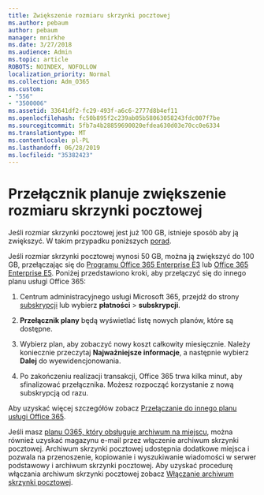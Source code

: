 ```yaml
---
title: Zwiększenie rozmiaru skrzynki pocztowej
ms.author: pebaum
author: pebaum
manager: mnirkhe
ms.date: 3/27/2018
ms.audience: Admin
ms.topic: article
ROBOTS: NOINDEX, NOFOLLOW
localization_priority: Normal
ms.collection: Adm_O365
ms.custom:
- "556"
- "3500006"
ms.assetid: 33641df2-fc29-493f-a6c6-2777d8b4ef11
ms.openlocfilehash: fc50b895f2c239ab05b58063058243fdc007f7be
ms.sourcegitcommit: 5fb7a4b28859690020efdea630d03e70cc0e6334
ms.translationtype: MT
ms.contentlocale: pl-PL
ms.lasthandoff: 06/28/2019
ms.locfileid: "35382423"
---
```

# <a name="switch-plans-to-increase-mailbox-size"></a>Przełącznik planuje zwiększenie rozmiaru skrzynki pocztowej

Jeśli rozmiar skrzynki pocztowej jest już 100 GB, istnieje sposób aby ją zwiększyć. W takim przypadku poniższych [porad](https://support.office.com/client/e57572ff-0ba7-4782-ba5d-cdac3142ea71).
  
Jeśli rozmiar skrzynki pocztowej wynosi 50 GB, można ją zwiększyć do 100 GB, przełączając się do [Programu Office 365 Enterprise E3](https://products.office.com/business/office-365-enterprise-e3-business-software) lub [Office 365 Enterprise E5](https://products.office.com/business/office-365-enterprise-e5-business-software). Poniżej przedstawiono kroki, aby przełączyć się do innego planu usługi Office 365:
  
1. Centrum administracyjnego usługi Microsoft 365, przejdź do strony [subskrypcji](https://go.microsoft.com/fwlink/p/?linkid=842054) lub wybierz **płatności** \> **subskrypcji**.

2. **Przełącznik plany** będą wyświetlać listę nowych planów, które są dostępne.

3. Wybierz plan, aby zobaczyć nowy koszt całkowity miesięcznie. Należy koniecznie przeczytaj **Najważniejsze informacje**, a następnie wybierz **Dalej** do wyewidencjonowania.

4. Po zakończeniu realizacji transakcji, Office 365 trwa kilka minut, aby sfinalizować przełącznika. Możesz rozpocząć korzystanie z nową subskrypcją od razu.

Aby uzyskać więcej szczegółów zobacz [Przełączanie do innego planu usługi Office 365](https://support.office.com/article/73318661-8f33-478b-bcc7-fb8d69dbb22a).
  
Jeśli masz [planu O365, który obsługuje archiwum na miejscu](https://docs.microsoft.com/office365/servicedescriptions/exchange-online-archiving-service-description/exchange-online-archiving-service-description), można również uzyskać magazynu e-mail przez włączenie archiwum skrzynki pocztowej.  Archiwum skrzynki pocztowej udostępnia dodatkowe miejsca i pozwala na przenoszenie, kopiowanie i wyszukiwanie wiadomości w serwer podstawowy i archiwum skrzynki pocztowej. Aby uzyskać procedurę włączania archiwum skrzynki pocztowej zobacz [Włączanie archiwum skrzynki pocztowej](https://docs.microsoft.com/office365/securitycompliance/enable-archive-mailboxes).
